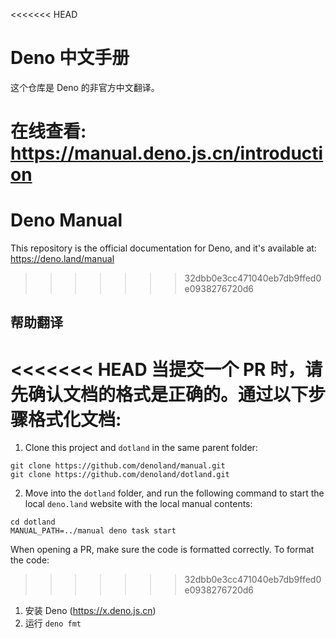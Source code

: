 <<<<<<< HEAD
# Deno 中文手册

这个仓库是 Deno 的非官方中文翻译。

在线查看: https://manual.deno.js.cn/introduction
=======
# Deno Manual

This repository is the official documentation for Deno, and it's available at:
https://deno.land/manual
>>>>>>> 32dbb0e3cc471040eb7db9ffed0e0938276720d6

## 帮助翻译

<<<<<<< HEAD
当提交一个 PR 时，请先确认文档的格式是正确的。通过以下步骤格式化文档:
=======
1. Clone this project and `dotland` in the same parent folder:

```
git clone https://github.com/denoland/manual.git
git clone https://github.com/denoland/dotland.git
```

2. Move into the `dotland` folder, and run the following command to start the
   local `deno.land` website with the local manual contents:

```
cd dotland
MANUAL_PATH=../manual deno task start
```

When opening a PR, make sure the code is formatted correctly. To format the
code:
>>>>>>> 32dbb0e3cc471040eb7db9ffed0e0938276720d6

1. 安装 Deno (https://x.deno.js.cn)
2. 运行 `deno fmt`
